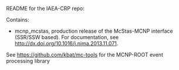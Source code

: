 README for the IAEA-CRP repo:

Contains: 
- mcnp_mcstas, production release of the McStas-MCNP interface (SSR/SSW based). For documentation, see http://dx.doi.org/10.1016/j.nima.2013.11.071.

See https://github.com/kbat/mc-tools for the MCNP-ROOT event processing library

